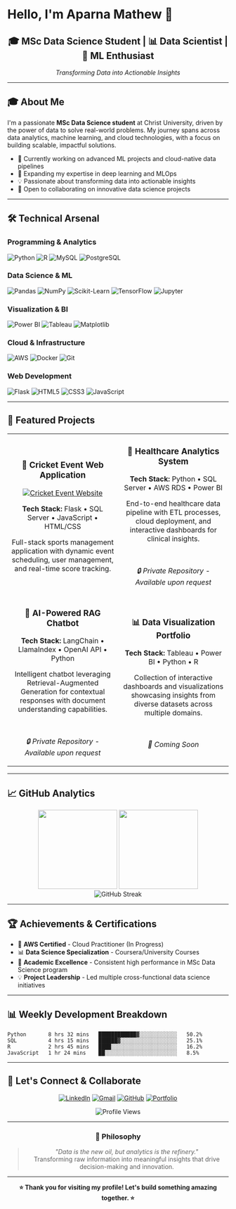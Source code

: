 # Hello, I'm Aparna Mathew 👋

<div align="center">
  <h2>🎓 MSc Data Science Student | 📊 Data Scientist | 🚀 ML Enthusiast</h2>
  <p><em>Transforming Data into Actionable Insights</em></p>
</div>

---

## 🎓 About Me

I'm a passionate **MSc Data Science student** at Christ University, driven by the power of data to solve real-world problems. My journey spans across data analytics, machine learning, and cloud technologies, with a focus on building scalable, impactful solutions.

- 🔭 Currently working on advanced ML projects and cloud-native data pipelines
- 🌱 Expanding my expertise in deep learning and MLOps
- 💡 Passionate about transforming data into actionable insights
- 🚀 Open to collaborating on innovative data science projects

---

## 🛠️ Technical Arsenal

### **Programming & Analytics**
![Python](https://img.shields.io/badge/Python-3776AB?style=for-the-badge&logo=python&logoColor=white)
![R](https://img.shields.io/badge/R-276DC3?style=for-the-badge&logo=r&logoColor=white)
![MySQL](https://img.shields.io/badge/MySQL-4479A1?style=for-the-badge&logo=mysql&logoColor=white)
![PostgreSQL](https://img.shields.io/badge/PostgreSQL-316192?style=for-the-badge&logo=postgresql&logoColor=white)

### **Data Science & ML**
![Pandas](https://img.shields.io/badge/Pandas-150458?style=for-the-badge&logo=pandas&logoColor=white)
![NumPy](https://img.shields.io/badge/NumPy-013243?style=for-the-badge&logo=numpy&logoColor=white)
![Scikit-Learn](https://img.shields.io/badge/Scikit--Learn-F7931E?style=for-the-badge&logo=scikit-learn&logoColor=white)
![TensorFlow](https://img.shields.io/badge/TensorFlow-FF6F00?style=for-the-badge&logo=tensorflow&logoColor=white)
![Jupyter](https://img.shields.io/badge/Jupyter-F37626?style=for-the-badge&logo=jupyter&logoColor=white)

### **Visualization & BI**
![Power BI](https://img.shields.io/badge/Power%20BI-F2C811?style=for-the-badge&logo=powerbi&logoColor=black)
![Tableau](https://img.shields.io/badge/Tableau-E97627?style=for-the-badge&logo=tableau&logoColor=white)
![Matplotlib](https://img.shields.io/badge/Matplotlib-11557c?style=for-the-badge&logo=python&logoColor=white)

### **Cloud & Infrastructure**
![AWS](https://img.shields.io/badge/AWS-232F3E?style=for-the-badge&logo=amazon-aws&logoColor=white)
![Docker](https://img.shields.io/badge/Docker-2496ED?style=for-the-badge&logo=docker&logoColor=white)
![Git](https://img.shields.io/badge/Git-F05032?style=for-the-badge&logo=git&logoColor=white)

### **Web Development**
![Flask](https://img.shields.io/badge/Flask-000000?style=for-the-badge&logo=flask&logoColor=white)
![HTML5](https://img.shields.io/badge/HTML5-E34F26?style=for-the-badge&logo=html5&logoColor=white)
![CSS3](https://img.shields.io/badge/CSS3-1572B6?style=for-the-badge&logo=css3&logoColor=white)
![JavaScript](https://img.shields.io/badge/JavaScript-F7DF1E?style=for-the-badge&logo=javascript&logoColor=black)

---

## 🚀 Featured Projects

<table>
<tr>
<td width="50%">
<h3 align="center">🏏 Cricket Event Web Application</h3>
<div align="center">
<a href="https://github.com/Aparna-26-02/Cricket-Event-Website" target="_blank"><img src="https://github-readme-stats.vercel.app/api/pin/?username=Aparna-26-02&repo=Cricket-Event-Website&theme=tokyonight" alt="Cricket Event Website"/></a>
<p><strong>Tech Stack:</strong> Flask • SQL Server • JavaScript • HTML/CSS</p>
<p>Full-stack sports management application with dynamic event scheduling, user management, and real-time score tracking.</p>
</div>
</td>
<td width="50%">
<h3 align="center">🏥 Healthcare Analytics System</h3>
<div align="center">
<p><strong>Tech Stack:</strong> Python • SQL Server • AWS RDS • Power BI</p>
<p>End-to-end healthcare data pipeline with ETL processes, cloud deployment, and interactive dashboards for clinical insights.</p>
<br>
<p><em>🔒 Private Repository - Available upon request</em></p>
</div>
</td>
</tr>
<tr>
<td width="50%">
<h3 align="center">🤖 AI-Powered RAG Chatbot</h3>
<div align="center">
<p><strong>Tech Stack:</strong> LangChain • LlamaIndex • OpenAI API • Python</p>
<p>Intelligent chatbot leveraging Retrieval-Augmented Generation for contextual responses with document understanding capabilities.</p>
<br>
<p><em>🔒 Private Repository - Available upon request</em></p>
</div>
</td>
<td width="50%">
<h3 align="center">📊 Data Visualization Portfolio</h3>
<div align="center">
<p><strong>Tech Stack:</strong> Tableau • Power BI • Python • R</p>
<p>Collection of interactive dashboards and visualizations showcasing insights from diverse datasets across multiple domains.</p>
<br>
<p><em>🚧 Coming Soon</em></p>
</div>
</td>
</tr>
</table>

---

## 📈 GitHub Analytics

<div align="center">
  <img height="180em" src="https://github-readme-stats.vercel.app/api?username=Aparna-26-02&show_icons=true&theme=tokyonight&include_all_commits=true&count_private=true"/>
  <img height="180em" src="https://github-readme-stats.vercel.app/api/top-langs/?username=Aparna-26-02&layout=compact&langs_count=8&theme=tokyonight"/>
</div>

<div align="center">
  <img src="https://github-readme-streak-stats.herokuapp.com/?user=Aparna-26-02&theme=tokyonight" alt="GitHub Streak"/>
</div>

---

## 🏆 Achievements & Certifications

- 🎯 **AWS Certified** - Cloud Practitioner (In Progress)
- 📊 **Data Science Specialization** - Coursera/University Courses
- 🏅 **Academic Excellence** - Consistent high performance in MSc Data Science program
- 💡 **Project Leadership** - Led multiple cross-functional data science initiatives

---

## 📊 Weekly Development Breakdown

<!--START_SECTION:waka-->
```text
Python       8 hrs 32 mins   ████████████▓░░░░░░░░░░░░   50.2%
SQL          4 hrs 15 mins   ██████▓░░░░░░░░░░░░░░░░░░   25.1%
R            2 hrs 45 mins   ████░░░░░░░░░░░░░░░░░░░░░   16.2%
JavaScript   1 hr 24 mins    ██░░░░░░░░░░░░░░░░░░░░░░░   8.5%
```
<!--END_SECTION:waka-->

---

## 🤝 Let's Connect & Collaborate

<div align="center">

[![LinkedIn](https://img.shields.io/badge/LinkedIn-0077B5?style=for-the-badge&logo=linkedin&logoColor=white)](https://www.linkedin.com/in/aparna-mathew)
[![Gmail](https://img.shields.io/badge/Email-D14836?style=for-the-badge&logo=gmail&logoColor=white)](mailto:aparnamathew1734@gmail.com)
[![GitHub](https://img.shields.io/badge/GitHub-100000?style=for-the-badge&logo=github&logoColor=white)](https://github.com/Aparna-26-02)
[![Portfolio](https://img.shields.io/badge/Portfolio-FF5722?style=for-the-badge&logo=google-chrome&logoColor=white)](#)

</div>

<div align="center">
  <img src="https://komarev.com/ghpvc/?username=Aparna-26-02&color=blueviolet&style=for-the-badge&label=Profile+Views" alt="Profile Views"/>
</div>

---

<div align="center">
  <h3>💭 Philosophy</h3>
  <blockquote>
    <em>"Data is the new oil, but analytics is the refinery."</em><br>
    Transforming raw information into meaningful insights that drive decision-making and innovation.
  </blockquote>
</div>

---

<div align="center">
  <p><strong>⭐ Thank you for visiting my profile! Let's build something amazing together. ⭐</strong></p>
</div>
